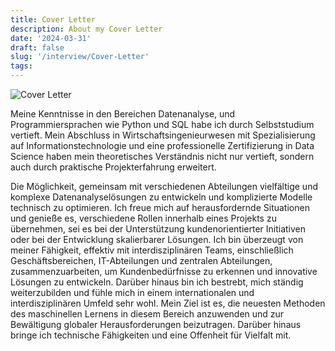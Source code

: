 ```yaml
---
title: Cover Letter
description: About my Cover Letter
date: '2024-03-31'
draft: false
slug: '/interview/Cover-Letter'
tags:
---
```


![Cover Letter](/Cover_Letter2.png)

Meine Kenntnisse in den Bereichen Datenanalyse, und Programmiersprachen wie Python und SQL habe ich durch Selbststudium vertieft. Mein Abschluss in Wirtschaftsingenieurwesen mit Spezialisierung auf Informationstechnologie und eine professionelle Zertifizierung in Data Science haben mein theoretisches Verständnis nicht nur vertieft, sondern auch durch praktische Projekterfahrung erweitert.

Die Möglichkeit, gemeinsam mit verschiedenen Abteilungen vielfältige und komplexe Datenanalyselösungen zu entwickeln und komplizierte Modelle technisch zu optimieren. Ich freue mich auf herausfordernde Situationen und genieße es, verschiedene Rollen innerhalb eines Projekts zu übernehmen, sei es bei der Unterstützung kundenorientierter Initiativen oder bei der Entwicklung skalierbarer Lösungen. Ich bin überzeugt von meiner Fähigkeit, effektiv mit interdisziplinären Teams, einschließlich Geschäftsbereichen, IT-Abteilungen und zentralen Abteilungen, zusammenzuarbeiten, um Kundenbedürfnisse zu erkennen und innovative Lösungen zu entwickeln. Darüber hinaus bin ich bestrebt, mich ständig weiterzubilden und fühle mich in einem internationalen und interdisziplinären Umfeld sehr wohl. Mein Ziel ist es, die neuesten Methoden des maschinellen Lernens in diesem Bereich anzuwenden und zur Bewältigung globaler Herausforderungen beizutragen. Darüber hinaus bringe ich technische Fähigkeiten und eine Offenheit für Vielfalt mit.
